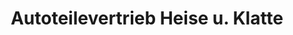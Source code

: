 ---
title: "Autoteilevertrieb Heise u. Klatte"
url: /diepholz/autoteilevertrieb-heise-u-klatte/
shop: Autoteile
---